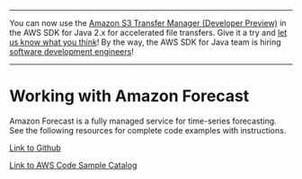 --------

You can now use the [Amazon S3 Transfer Manager \(Developer Preview\)](https://bit.ly/2WQebiP) in the AWS SDK for Java 2\.x for accelerated file transfers\. Give it a try and [let us know what you think](https://bit.ly/3zT1YYM)\! By the way, the AWS SDK for Java team is hiring [software development engineers](https://github.com/aws/aws-sdk-java-v2/issues/3156)\!

--------

# Working with Amazon Forecast<a name="examples-forecast"></a>

 Amazon Forecast is a fully managed service for time\-series forecasting\. See the following resources for complete code examples with instructions\.

 [Link to Github](https://github.com/awsdocs/aws-doc-sdk-examples/tree/master/javav2/example_code/forecast) 

 [Link to AWS Code Sample Catalog](http://docs.aws.amazon.com/code-samples/latest/catalog/code-catalog-javav2-example_code-forecast.html) 